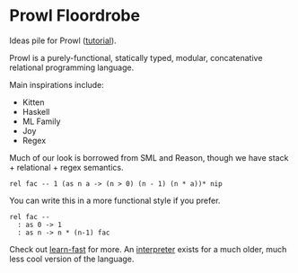 # Prowl Floordrobe
Ideas pile for Prowl ([tutorial](./learn-fast)).

Prowl is a purely-functional, statically typed, modular, concatenative relational programming language. 

Main inspirations include: 
- Kitten
- Haskell
- ML Family
- Joy
- Regex

Much of our look is borrowed from SML and Reason, though we have stack + relational + regex semantics. 
```
rel fac -- 1 (as n a -> (n > 0) (n - 1) (n * a))* nip
```
You can write this in a more functional style if you prefer. 
```
rel fac --
  : as 0 -> 1
  : as n -> n * (n-1) fac
```

Check out [learn-fast](./learn-fast) for more. 
An [interpreter](https://github.com/UberPyro/prowl) exists for a much older, much less cool version of the language. 